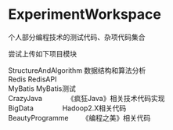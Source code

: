 # ExperimentWorkspace
个人部分编程技术的测试代码、杂项代码集合

尝试上传如下项目模块<br>

StructureAndAlgorithm 数据结构和算法分析<br>
Redis                 RedisAPI<br>
MyBatis               MyBatis测试<br>
CrazyJava             《疯狂Java》相关技术代码实现<br>
BigData               Hadoop2.X相关代码<br>
BeautyProgramme       《编程之美》相关代码<br>
